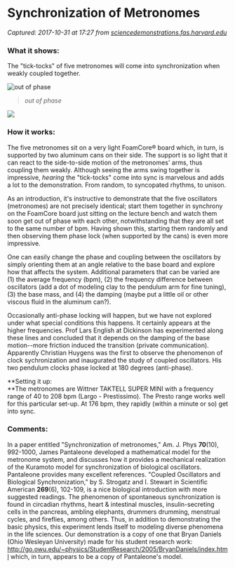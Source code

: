 # Synchronization of Metronomes

_Captured: 2017-10-31 at 17:27 from [sciencedemonstrations.fas.harvard.edu](https://sciencedemonstrations.fas.harvard.edu/presentations/synchronization-metronomes)_

### **What it shows:**

The "tick-tocks" of five metronomes will come into synchronization when weakly coupled together.

![out of phase](https://static.projects.iq.harvard.edu/files/styles/os_files_medium/public/science-demonstrations/files/outofphase_375x250.jpg?m=1432910368&itok=DuK9ZuAN)

> _out of phase_

![](https://static.projects.iq.harvard.edu/files/styles/os_files_medium/public/science-demonstrations/files/inphase_375x250.jpg?m=1432910382&itok=JZhyV08n)

### **How it works:**

The five metronomes sit on a very light FoamCore® board which, in turn, is supported by two aluminum cans on their side. The support is so light that it can react to the side-to-side motion of the metronomes' arms, thus coupling them weakly. Although seeing the arms swing together is impressive, _hearing_ the "tick-tocks" come into sync is marvelous and adds a lot to the demonstration. From random, to syncopated rhythms, to unison.

As an introduction, it's instructive to demonstrate that the five oscillators (metronomes) are not precisely identical; start them together in synchrony on the FoamCore board just sitting on the lecture bench and watch them soon get out of phase with each other, notwithstanding that they are all set to the same number of bpm. Having shown this, starting them randomly and then observing them phase lock (when supported by the cans) is even more impressive.

One can easily change the phase and coupling between the oscillators by simply orienting them at an angle relative to the base board and explore how that affects the system. Additional parameters that can be varied are (1) the average frequency (bpm), (2) the frequency difference between oscillators (add a dot of modeling clay to the pendulum arm for fine tuning), (3) the base mass, and (4) the damping (maybe put a little oil or other viscous fluid in the aluminum can?).

Occasionally anti-phase locking will happen, but we have not explored under what special conditions this happens. It certainly appears at the higher frequencies. Prof Lars English at Dickinson has experimented along these lines and concluded that it depends on the damping of the base motion--more friction induced the transition (private communication). Apparently Christian Huygens was the first to observe the phenomenon of clock sychronization and inaugurated the study of coupled oscillators. His two pendulum clocks phase locked at 180 degrees (anti-phase).

**Setting it up:  
**The metronomes are Wittner TAKTELL SUPER MINI with a frequency range of 40 to 208 bpm (Largo - Prestissimo). The Presto range works well for this particular set-up. At 176 bpm, they rapidly (within a minute or so) get into sync.

### **Comments**:

In a paper entitled "Synchronization of metronomes," Am. J. Phys **70**(10), 992-1000, James Pantaleone developed a mathematical model for the metronome system, and discusses how it provides a mechanical realization of the Kuramoto model for synchronization of biological oscillators. Pantaleone provides many excellent references. "Coupled Oscillators and Biological Synchronization," by S. Strogatz and I. Stewart in Scientific American **269**(6), 102-109, is a nice biological introduction with more suggested readings. The phenomenon of spontaneous synchronization is found in circadian rhythms, heart & intestinal muscles, insulin-secreting cells in the pancreas, ambling elephants, drummers drumming, menstrual cycles, and fireflies, among others. Thus, in addition to demonstrating the basic physics, this experiment lends itself to modeling diverse phenomena in the life sciences. Our demonstration is a copy of one that Bryan Daniels (Ohio Wesleyan University) made for his student research work: <http://go.owu.edu/~physics/StudentResearch/2005/BryanDaniels/index.html> which, in turn, appears to be a copy of Pantaleone's model.
